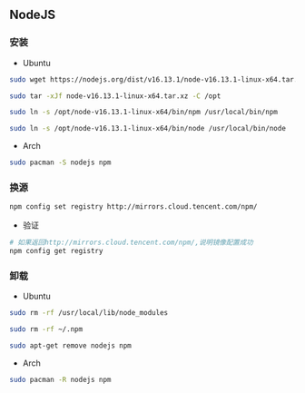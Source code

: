 <!--
 * @Description: 
 * @Version: 1.0
 * @Author: DaLao
 * @Email: dalao_li@163.com
 * @Date: 2021-12-08 00:03:57
 * @LastEditors: DaLao
 * @LastEditTime: 2022-07-03 20:03:16
-->

## NodeJS


### 安装

- Ubuntu

```sh
sudo wget https://nodejs.org/dist/v16.13.1/node-v16.13.1-linux-x64.tar.xz

sudo tar -xJf node-v16.13.1-linux-x64.tar.xz -C /opt

sudo ln -s /opt/node-v16.13.1-linux-x64/bin/npm /usr/local/bin/npm

sudo ln -s /opt/node-v16.13.1-linux-x64/bin/node /usr/local/bin/node
```

- Arch

```sh
sudo pacman -S nodejs npm
```


### 换源

```sh
npm config set registry http://mirrors.cloud.tencent.com/npm/
```

- 验证

```sh
# 如果返回http://mirrors.cloud.tencent.com/npm/,说明镜像配置成功
npm config get registry
```


### 卸载

- Ubuntu

```sh
sudo rm -rf /usr/local/lib/node_modules

sudo rm -rf ~/.npm

sudo apt-get remove nodejs npm
```

- Arch

```sh
sudo pacman -R nodejs npm
```
